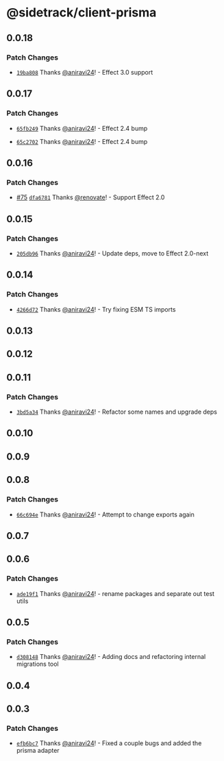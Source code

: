 # @sidetrack/client-prisma

## 0.0.18

### Patch Changes

- [`19ba808`](https://github.com/sidetracklabs/sidetrack/commit/19ba8080bce6e758b3e8d53423a5d15c5eb0b25d) Thanks [@aniravi24](https://github.com/aniravi24)! - Effect 3.0 support

## 0.0.17

### Patch Changes

- [`65fb249`](https://github.com/sidetracklabs/sidetrack/commit/65fb249719532a2ddcb207e41ee3ce5935db45ff) Thanks [@aniravi24](https://github.com/aniravi24)! - Effect 2.4 bump

- [`65c2702`](https://github.com/sidetracklabs/sidetrack/commit/65c270210c5871291d730c3e233d9ef0af908305) Thanks [@aniravi24](https://github.com/aniravi24)! - Effect 2.4 bump

## 0.0.16

### Patch Changes

- [#75](https://github.com/sidetracklabs/sidetrack/pull/75) [`dfa6781`](https://github.com/sidetracklabs/sidetrack/commit/dfa6781cf35ac0bf4e91d2536d1ccc4eb67b2ac7) Thanks [@renovate](https://github.com/apps/renovate)! - Support Effect 2.0

## 0.0.15

### Patch Changes

- [`205db96`](https://github.com/sidetracklabs/sidetrack/commit/205db965de7b860a60b4148fd12dc3b14ee912a4) Thanks [@aniravi24](https://github.com/aniravi24)! - Update deps, move to Effect 2.0-next

## 0.0.14

### Patch Changes

- [`4266d72`](https://github.com/sidetracklabs/sidetrack/commit/4266d72142f296edcefd19be30c2ce28a8839f82) Thanks [@aniravi24](https://github.com/aniravi24)! - Try fixing ESM TS imports

## 0.0.13

## 0.0.12

## 0.0.11

### Patch Changes

- [`3bd5a34`](https://github.com/sidetracklabs/sidetrack/commit/3bd5a348e12814fcaaff4742a78508067aae1810) Thanks [@aniravi24](https://github.com/aniravi24)! - Refactor some names and upgrade deps

## 0.0.10

## 0.0.9

## 0.0.8

### Patch Changes

- [`66c694e`](https://github.com/sidetracklabs/sidetrack/commit/66c694e012c20eda2bc94c35292606d6ed534e1a) Thanks [@aniravi24](https://github.com/aniravi24)! - Attempt to change exports again

## 0.0.7

## 0.0.6

### Patch Changes

- [`ade19f1`](https://github.com/sidetracklabs/sidetrack/commit/ade19f15716cfb725380a31533ff64913aeabafb) Thanks [@aniravi24](https://github.com/aniravi24)! - rename packages and separate out test utils

## 0.0.5

### Patch Changes

- [`d308148`](https://github.com/sidetracklabs/sidetrack/commit/d3081489dee8504dec403d952a8308652477a233) Thanks [@aniravi24](https://github.com/aniravi24)! - Adding docs and refactoring internal migrations tool

## 0.0.4

## 0.0.3

### Patch Changes

- [`efb6bc7`](https://github.com/sidetracklabs/sidetrack/commit/efb6bc7b399b5b0a58457871272cc820fd70c3bd) Thanks [@aniravi24](https://github.com/aniravi24)! - Fixed a couple bugs and added the prisma adapter
